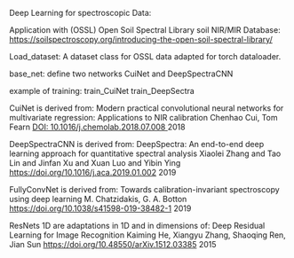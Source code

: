 Deep Learning for spectroscopic Data:

Application with (OSSL) Open Soil Spectral Library soil NIR/MIR Database: 
https://soilspectroscopy.org/introducing-the-open-soil-spectral-library/

Load_dataset:
A dataset class for OSSL data adapted for torch dataloader.

base_net:
define two networks CuiNet and DeepSpectraCNN

example of training:
train_CuiNet
train_DeepSectra



CuiNet is derived from:
Modern practical convolutional neural networks for multivariate regression: Applications to NIR calibration
Chenhao Cui, Tom Fearn
[DOI: 10.1016/j.chemolab.2018.07.008 ](https://doi.org/10.1016/j.chemolab.2018.07.008)
2018


DeepSpectraCNN is derived from:
DeepSpectra: An end-to-end deep learning approach for quantitative spectral analysis
Xiaolei Zhang and Tao Lin and Jinfan Xu and Xuan Luo and Yibin Ying
https://doi.org/10.1016/j.aca.2019.01.002
2019

FullyConvNet is derived from:
Towards calibration-invariant spectroscopy using deep learning
M. Chatzidakis, G. A. Botton
https://doi.org/10.1038/s41598-019-38482-1
2019

ResNets 1D are adaptations in 1D and in dimensions of:
Deep Residual Learning for Image Recognition
Kaiming He, Xiangyu Zhang, Shaoqing Ren, Jian Sun
https://doi.org/10.48550/arXiv.1512.03385
2015
